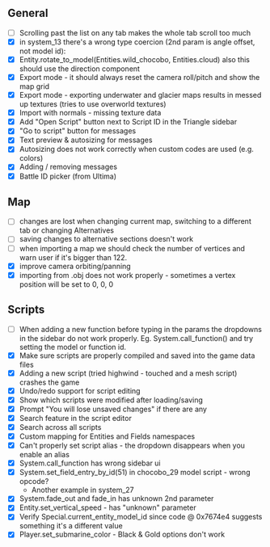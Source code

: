 ## General

* [ ] Scrolling past the list on any tab makes the whole tab scroll too much
* [x] in system_13 there's a wrong type coercion (2nd param is angle offset, not model id):
* [x] Entity.rotate_to_model(Entities.wild_chocobo, Entities.cloud) also this should use the direction component
* [x] Export mode - it should always reset the camera roll/pitch and show the map grid
* [x] Export mode - exporting underwater and glacier maps results in messed up textures (tries to use overworld textures) 
* [x] Import with normals - missing texture data
* [x] Add "Open Script" button next to Script ID in the Triangle sidebar
* [x] "Go to script" button for messages
* [x] Text preview & autosizing for messages
* [x] Autosizing does not work correctly when custom codes are used (e.g. colors)
* [x] Adding / removing messages
* [x] Battle ID picker (from Ultima)

## Map

* [ ] changes are lost when changing current map, switching to a different tab or changing Alternatives
* [ ] saving changes to alternative sections doesn't work
* [ ] when importing a map we should check the number of vertices and warn user if it's bigger than 122.
* [x] improve camera orbiting/panning
* [x] importing from .obj does not work properly - sometimes a vertex position will be set to 0, 0, 0

## Scripts

* [ ] When adding a new function before typing in the params the dropdowns in the sidebar do not work properly. Eg. System.call_function() and try setting the model or function id.
* [x] Make sure scripts are properly compiled and saved into the game data files
* [x] Adding a new script (tried highwind - touched and a mesh script) crashes the game
* [x] Undo/redo support for script editing
* [x] Show which scripts were modified after loading/saving
* [x] Prompt "You will lose unsaved changes" if there are any
* [x] Search feature in the script editor
* [x] Search across all scripts
* [x] Custom mapping for Entities and Fields namespaces
* [x] Can't properly set script alias - the dropdown disappears when you enable an alias
* [x] System.call_function has wrong sidebar ui
* [x] System.set_field_entry_by_id(51) in chocobo_29 model script - wrong opcode?
  * Another example in system_27
* [x] System.fade_out and fade_in has unknown 2nd parameter
* [x] Entity.set_vertical_speed - has "unknown" parameter
* [x] Verify Special.current_entity_model_id since code @ 0x7674e4 suggests something it's a different value
* [x] Player.set_submarine_color - Black & Gold options don't work
